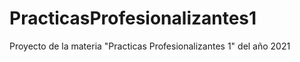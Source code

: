# PracticasProfesionalizantes1
Proyecto de la materia "Practicas Profesionalizantes 1" del año 2021

